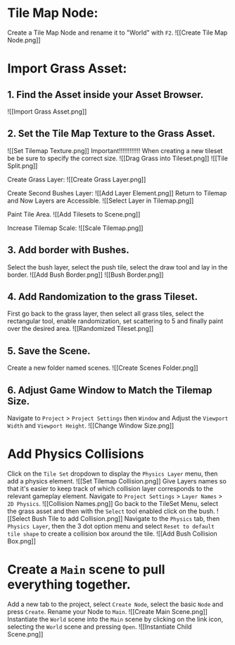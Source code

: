 # Tile Map Node:
Create a Tile Map Node and rename it to "World" with `F2`.
![[Create Tile Map Node.png]]
# Import Grass Asset:

## 1. Find the Asset inside your Asset Browser.
![[Import Grass Asset.png]]
## 2. Set the Tile Map Texture to the Grass Asset.
![[Set Tilemap Texture.png]]
Important!!!!!!!!!!!!
When creating a new tileset be be sure to specify the correct size.
![[Drag Grass into Tileset.png]]
![[Tile Split.png]]

Create Grass Layer:
![[Create Grass Layer.png]]

Create Second Bushes Layer:
![[Add Layer Element.png]]
Return to Tilemap and Now Layers are Accessible.
![[Select Layer in Tilemap.png]]

Paint Tile Area.
![[Add Tilesets to Scene.png]]

Increase Tilemap Scale:
![[Scale Tilemap.png]]
## 3. Add border with Bushes.

Select the bush layer, select the push tile, select the draw tool and lay in the border.
![[Add Bush Border.png]]
![[Bush Border.png]]

## 4. Add Randomization to the grass Tileset.

First go back to the grass layer, then select all grass tiles, select the rectangular tool, enable randomization, set scattering to 5 and finally paint over the desired area.
![[Randomized Tileset.png]]
## 5. Save the Scene.

Create a new folder named scenes.
![[Create Scenes Folder.png]]

## 6. Adjust Game Window to Match the Tilemap Size.

Navigate to `Project` > `Project Settings` then `Window` and Adjust the `Viewport Width` and `Viewport Height`.
![[Change Window Size.png]]

# Add Physics Collisions

Click on the `Tile Set` dropdown to display the `Physics Layer` menu, then add a physics element.
![[Set Tilemap Collision.png]]
Give Layers names so that it's easier to keep track of which collision layer corresponds to the relevant gameplay element. Navigate to `Project Settings` > `Layer Names` > `2D Physics`.
![[Collision Names.png]]
Go back to the TileSet Menu, select the grass asset and then with the `Select` tool enabled click on the bush.
![[Select Bush Tile to add Collision.png]]
Navigate to the `Physics` tab, then `Physics Layer`, then the 3 dot option menu and select `Reset to default tile shape` to create a collision box around the tile.
![[Add Bush Collision Box.png]]

# Create a `Main` scene to pull everything together.

Add a new tab to the project, select `Create Node`, select the basic `Node` and press `Create`. Rename your Node to `Main`.
![[Create Main Scene.png]]
Instantiate the `World` scene into the `Main` scene by clicking on the link icon, selecting the `World` scene and pressing `Open`.
![[Instantiate Child Scene.png]]
